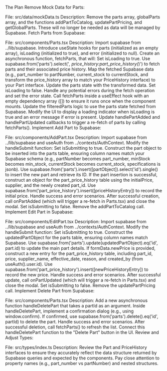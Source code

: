 The Plan
Remove Mock Data for Parts:

File: src/data/mockData.ts
Description: Remove the parts array, globalParts array, and the functions addPartToCatalog, updatePartPricing, and getGlobalParts. These will no longer be needed as data will be managed by Supabase.
Fetch Parts from Supabase:

File: src/components/Parts.tsx
Description:
Import supabase from ../lib/supabase.
Introduce useState hooks for parts (initialized as an empty array), isLoading (initialized to true), and error (initialized to null).
Create an asynchronous function, fetchParts, that will:
Set isLoading to true.
Use supabase.from('parts').select('*, price_history:part_price_history(*)') to fetch parts and their associated price history.
Map the fetched Supabase data (e.g., part_number to partNumber, current_stock to currentStock, and transform the price_history array to match your PriceHistory interface) to your Part interface.
Update the parts state with the transformed data.
Set isLoading to false.
Handle any potential errors during the fetch operation and set the error state.
Call fetchParts inside a useEffect hook with an empty dependency array ([]) to ensure it runs once when the component mounts.
Update the filteredParts logic to use the parts state fetched from Supabase.
Modify the UI to display a loading indicator when isLoading is true and an error message if error is present.
Update handlePartAdded and handlePartUpdated callbacks to trigger a re-fetch of parts by calling fetchParts().
Implement Add Part to Supabase:

File: src/components/AddPart.tsx
Description:
Import supabase from ../lib/supabase and useAuth from ../contexts/AuthContext.
Modify the handleSubmit function:
Set isSubmitting to true.
Construct the part object to be inserted into the parts table, ensuring column names match your Supabase schema (e.g., partNumber becomes part_number, minStock becomes min_stock, currentStock becomes current_stock, specifications is jsonb).
Use supabase.from('parts').insert([partObject]).select('id').single() to insert the new part and retrieve its ID.
If the part insertion is successful, construct an object for the part_price_history table using the initialPrice, supplier, and the newly created part_id.
Use supabase.from('part_price_history').insert([priceHistoryEntry]) to record the initial price.
Handle success and error scenarios.
After successful creation, call onPartAdded (which will trigger a re-fetch in Parts.tsx) and close the modal.
Set isSubmitting to false.
Remove the addPartToCatalog call.
Implement Edit Part in Supabase:

File: src/components/EditPart.tsx
Description:
Import supabase from ../lib/supabase and useAuth from ../contexts/AuthContext.
Modify the handleSubmit function:
Set isSubmitting to true.
Construct the updatedPartObject for the parts table, ensuring column names match Supabase.
Use supabase.from('parts').update(updatedPartObject).eq('id', part.id) to update the main part details.
If formData.newPrice is provided, construct a new entry for the part_price_history table, including part_id, price, supplier_name, effective_date, reason, and created_by (from useAuth().user.id).
Use supabase.from('part_price_history').insert([newPriceHistoryEntry]) to record the new price.
Handle success and error scenarios.
After successful update, call onPartUpdated (which will trigger a re-fetch in Parts.tsx) and close the modal.
Set isSubmitting to false.
Remove the updatePartPricing call.
Implement Delete Part from Supabase:

File: src/components/Parts.tsx
Description:
Add a new asynchronous function handleDeletePart that takes a partId as an argument.
Inside handleDeletePart, implement a confirmation dialog (e.g., using window.confirm).
If confirmed, use supabase.from('parts').delete().eq('id', partId) to delete the part.
Handle success and error scenarios.
After successful deletion, call fetchParts() to refresh the list.
Connect this handleDeletePart function to the "Delete Part" button in the UI.
Review and Adjust Types:

File: src/types/index.ts
Description: Review the Part and PriceHistory interfaces to ensure they accurately reflect the data structure returned by Supabase queries and expected by the components. Pay close attention to property names (e.g., part_number vs partNumber) and nested structures.